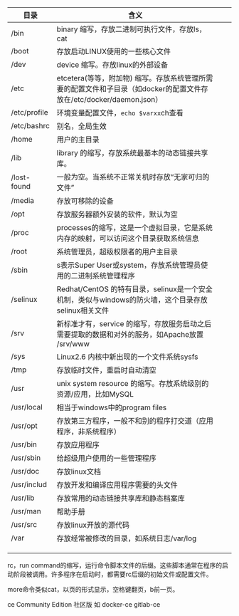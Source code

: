 
| 目录         | 含义                                                                                                |     |     |
| ------------ | --------------------------------------------------------------------------------------------------- | --- | --- |
| /bin         | binary 缩写，存放二进制可执行文件，存放ls，cat                                                      |     |     |
| /boot        | 存放启动LINUX使用的一些核心文件                                                                     |     |     |
| /dev         | device 缩写。存放linux的外部设备                                                                    |     |     |
| /etc         | etcetera(等等，附加物) 缩写。存放系统管理所需要的配置文件和子目录（如docker的配置文件存放在/etc/docker/daemon.json）                                   |     |     |
| /etc/profile | 环境变量配置文件，`echo $varxx`ch查看                                                               |     |     |
| /etc/bashrc  | 别名，全局生效                                                                                      |     |     |
| /home        | 用户的主目录                                                                                        |     |     |
| /lib         | library 的缩写，存放系统最基本的动态链接共享库。                                                    |     |     |
| /lost-found  | 一般为空。当系统不正常关机时存放“无家可归的文件”                                                    |     |     |
| /media       | 存放可移除的设备                                                                                    |     |     |
| /opt         | 存放服务器额外安装的软件，默认为空                                                                  |     |     |
| /proc        | processes的缩写，这是一个虚拟目录，它是系统内存的映射，可以访问这个目录获取系统信息                 |     |     |
| /root        | 系统管理员，超级权限者的用户主目录                                                                  |     |     |
| /sbin        | s表示Super User或system，存放系统管理员使用的二进制系统管理程序                                     |     |     |
| /selinux     | Redhat/CentOS 的特有目录，selinux是一个安全机制，类似与windows的防火墙，这个目录存放selinux相关文件 |     |     |
| /srv         | 新标准才有，service 的缩写，存放服务启动之后需要提取的数据和对外的服务，如Apache放置 /srv/www       |     |     |
| /sys         | Linux2.6 内核中新出现的一个文件系统sysfs                                                            |     |     |
| /tmp         | 存放临时文件，重启时自动清空                                                                                     |     |     |
| /usr         | unix system resource 的缩写。存放系统级别的资源/应用，比如MySQL                                     |     |     |
| /usr/local   | 相当于windows中的program files                                                                      |     |     |
| /usr/opt     | 存放第三方程序，一般不和别的程序打交道（应用程序，非系统程序）                                      |     |     |
| /usr/bin     | 存放应用程序                                                                                        |     |     |
| /usr/sbin    | 给超级用户使用的一些管理程序                                                                        |     |     |
| /usr/doc     | 存放linux文档                                                                                       |     |     |
| /usr/includ  | 存放开发和编译应用程序需要的头文件                                                                  |     |     |
| /usr/lib     | 存放常用的动态链接共享库和静态档案库                                                                |     |     |
| /usr/man     | 帮助手册                                                                                            |     |     |
| /usr/src     | 存放linux开放的源代码                                                                               |     |     |
| /var         | 存放经常被修改的目录，如系统日志/var/log                                                            |     |     |
|              |                                                                                                     |     |     |
|              |                                                                                                     |     |     |
|              |                                                                                                     |     |     |


rc，run command的缩写，运行命令脚本文件的后缀。这些脚本通常在程序的启动阶段被调用。许多程序在启动时，都需要rc后缀的初始文件或配置文件。

more命令类似cat，以页的形式显示，空格键翻页，b前一页。

ce Community Edition 社区版 如 docker-ce gitlab-ce
